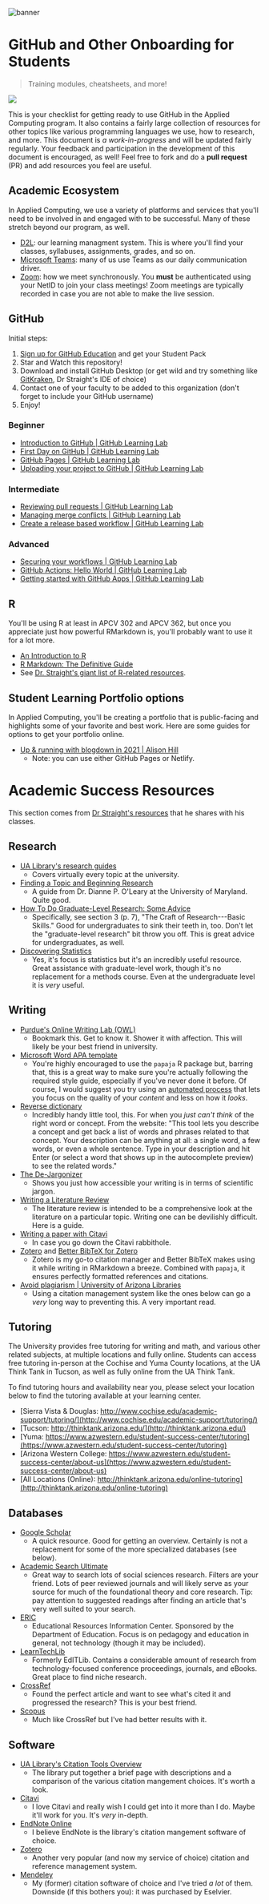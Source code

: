 ![banner](github_onboarding_banner.png)

# GitHub and Other Onboarding for Students
> Training modules, cheatsheets, and more!

![](https://img.shields.io/badge/Status-in%20progress-yellowgreen)

This is your checklist for getting ready to use GitHub in the Applied Computing program. It also contains a fairly large collection of resources for other topics like various programming languages we use, how to research, and more. This document is *a work-in-progress* and will be updated fairly regularly. Your feedback and participation in the development of this document is encouraged, as well! Feel free to fork and do a **pull request** (PR) and add resources you feel are useful.

## Academic Ecosystem

In Applied Computing, we use a variety of platforms and services that you'll need to be involved in and engaged with to be successful. Many of these stretch beyond our program, as well.

+ [D2L](https://d2l.arizona.edu): our learning managment system. This is where you'll find your classes, syllabuses, assignments, grades, and so on.
+ [Microsoft Teams](https://...): many of us use Teams as our daily communication driver.
+ [Zoom](https://arizona.zoom.us): how we meet synchronously. You **must** be authenticated using your NetID to join your class meetings! Zoom meetings are typically recorded in case you are not able to make the live session.

## GitHub

Initial steps:

1. [Sign up for GitHub Education](https://education.github.com/students) and get your Student Pack
2. Star and Watch this repository!
3. Download and install GitHub Desktop (or get wild and try something like [GitKraken](gitkraken.com), Dr Straight's IDE of choice)
4. Contact one of your faculty to be added to this organization (don't forget to include your GitHub username)
5. Enjoy!

### Beginner

+ [Introduction to GitHub | GitHub Learning Lab](https://lab.github.com/githubtraining/introduction-to-github)
+ [First Day on GitHub | GitHub Learning Lab](https://lab.github.com/githubtraining/first-day-on-github)
+ [GitHub Pages | GitHub Learning Lab](https://lab.github.com/githubtraining/github-pages)
+ [Uploading your project to GitHub | GitHub Learning Lab](https://lab.github.com/githubtraining/uploading-your-project-to-github)

### Intermediate

+ [Reviewing pull requests | GitHub Learning Lab](https://lab.github.com/githubtraining/reviewing-pull-requests)
+ [Managing merge conflicts | GitHub Learning Lab](https://lab.github.com/githubtraining/managing-merge-conflicts)
+ [Create a release based workflow | GitHub Learning Lab](https://lab.github.com/githubtraining/create-a-release-based-workflow)

### Advanced

+ [Securing your workflows | GitHub Learning Lab](https://lab.github.com/githubtraining/securing-your-workflows)
+ [GitHub Actions: Hello World | GitHub Learning Lab](https://lab.github.com/githubtraining/github-actions:-hello-world)
+ [Getting started with GitHub Apps | GitHub Learning Lab](https://lab.github.com/githubtraining/getting-started-with-github-apps)

## R

You'll be using R at least in APCV 302 and APCV 362, but once you appreciate just how powerful RMarkdown is, you'll probably want to use it for a lot more. 

+ [An Introduction to R](https://intro2r.com/)
+ [R Markdown: The Definitive Guide](https://bookdown.org/yihui/rmarkdown/)
+ See [Dr. Straight's giant list of R-related resources](https://github.com/ryanstraight/resources#r). 

## Student Learning Portfolio options

In Applied Computing, you'll be creating a portfolio that is public-facing and highlights some of your favorite and best work. Here are some guides for options to get your portfolio online.

+ [Up & running with blogdown in 2021 | Alison Hill](https://alison.rbind.io/blog/2020-12-new-year-new-blogdown/)
    + Note: you can use either GitHub Pages or Netlify.

# Academic Success Resources

This section comes from [Dr Straight's resources](https://github.com/ryanstraight) that he shares with his classes.

## Research

+ [UA Library's research guides](https://libguides.library.arizona.edu/)
    + Covers virtually every topic at the university.
+ [Finding a Topic and Beginning Research](https://www.cs.umd.edu/~oleary/gradstudy/node9.html)
    + A guide from Dr. Dianne P. O'Leary at the University of Maryland. Quite good.
+ [How To Do Graduate-Level Research: Some Advice](https://www.ece.rutgers.edu/~cps/assets/extras/HowToDoResearch_ANRG_WP02001.pdf)
    + Specifically, see section 3 (p. 7), "The Craft of Research---Basic Skills." Good for undergraduates to sink their teeth in, too. Don't let the "graduate-level research" bit throw you off. This is great advice for undergraduates, as well.
+ [Discovering Statistics](https://www.discoveringstatistics.com/)
    + Yes, it's focus is statistics but it's an incredibly useful resource. Great assistance with graduate-level work, though it's no replacement for a methods course. Even at the undergraduate level it is *very* useful.

## Writing

+ [Purdue's Online Writing Lab (OWL)](https://owl.purdue.edu/owl/research_and_citation/apa_style/apa_style_introduction.html)
    + Bookmark this. Get to know it. Shower it with affection. This will likely be your best friend in university.
+ [Microsoft Word APA template](https://drive.google.com/open?id=0B4hpwxw-Lsr4U2lWVG45TkdKSDQ)
    + You're highly encouraged to use the `papaja` R package but, barring that, this is a great way to make sure you're actually following the required style guide, especially if you've never done it before. Of course, I would suggest you try using an [automated process](https://www.chronicle.com/blogs/profhacker/using-rstudio-for-apa-style-and-more/65486) that lets you focus on the quality of your *content* and less on how it *looks*.
+ [Reverse dictionary](http://www.onelook.com/reverse-dictionary.shtml)
    + Incredibly handy little tool, this. For when you *just can't think* of the right word or concept. From the website: "This tool lets you describe a concept and get back a list of words and phrases related to that concept. Your description can be anything at all: a single word, a few words, or even a whole sentence. Type in your description and hit Enter (or select a word that shows up in the autocomplete preview) to see the related words."
+ [The De-Jargonizer](http://scienceandpublic.com/)
    + Shows you just how accessible your writing is in terms of scientific jargon.
+ [Writing a Literature Review](http://libguides.bc.edu/litreview/gettingstarted)
    + The literature review is intended to be a comprehensive look at the literature on a particular topic. Writing one can be devilishly difficult. Here is a guide.
+ [Writing a paper with Citavi](https://drive.google.com/open?id=0BwUSv3c2G0pAV1R0SkxFUDlnekE)
    + In case you go down the Citavi rabbithole.
+ [Zotero](https://www.zotero.org/) and [Better BibTeX for Zotero](https://retorque.re/zotero-better-bibtex/)
    + Zotero is my go-to citation manager and Better BibTeX makes using it while writing in RMarkdown a breeze. Combined with `papaja`, it ensures perfectly formatted references and citations.
+ [Avoid plagiarism | University of Arizona Libraries](https://new.library.arizona.edu/research/citing/plagiarism)
    + Using a citation management system like the ones below can go a *very* long way to preventing this. A very important read.

## Tutoring

The University provides free tutoring for writing and math, and various other related subjects, at multiple locations and fully online. Students can access free tutoring in-person at the Cochise and Yuma County locations, at the UA Think Tank in Tucson, as well as fully online from the UA Think Tank.

To find tutoring hours and availability near you, please select your location below to find the tutoring available at your learning center.

+ [Sierra Vista & Douglas: http://www.cochise.edu/academic-support/tutoring/](http://www.cochise.edu/academic-support/tutoring/)
+ [Tucson: http://thinktank.arizona.edu/](http://thinktank.arizona.edu/)
+ [Yuma: https://www.azwestern.edu/student-success-center/tutoring](https://www.azwestern.edu/student-success-center/tutoring)
+ [Arizona Western College: https://www.azwestern.edu/student-success-center/about-us](https://www.azwestern.edu/student-success-center/about-us)
+ [All Locations (Online): http://thinktank.arizona.edu/online-tutoring](http://thinktank.arizona.edu/online-tutoring)

## Databases

+ [Google Scholar](https://libguides.library.arizona.edu/googlescholar)
    + A quick resource. Good for getting an overview. Certainly is not a replacement for some of the more specialized databases (see below).
+ [Academic Search Ultimate](https://libguides.library.arizona.edu/academicsearchelite)
    + Great way to search lots of social sciences research. Filters are your friend. Lots of peer reviewed journals and will likely serve as your source for much of the foundational theory and core research. Tip: pay attention to suggested readings after finding an article that's very well suited to your search.
+ [ERIC](https://libguides.library.arizona.edu/eric_ebsco)
    + Educational Resources Information Center. Sponsored by the Department of Education. Focus is on pedagogy and education in general, not technology (though it may be included).
+ [LearnTechLib](https://libguides.library.arizona.edu/editlib)
    + Formerly EdITLib. Contains a considerable amount of research from technology-focused conference proceedings, journals, and eBooks. Great place to find niche research.
+ [CrossRef](http://www.crossref.org/)
    + Found the perfect article and want to see what's cited it and progressed the research? This is your best friend.
+ [Scopus](https://libguides.library.arizona.edu/scopus)
    + Much like CrossRef but I've had better results with it.

## Software

+ [UA Library's Citation Tools Overview](http://new.library.arizona.edu/research/citing/manage)
    + The library put together a brief page with descriptions and a comparison of the various citation mangement choices. It's worth a look.
+ [Citavi](https://www.citavi.com/en/individuals#academic)
    + I love Citavi and really wish I could get into it more than I do. Maybe it'll work for you. It's *very* in-depth.
+ [EndNote Online](http://libguides.library.arizona.edu/c.php?g=122873&p=802708)
    + I believe EndNote is the library's citation mangement software of choice. 
+ [Zotero](https://www.zotero.org/)
    + Another very popular (and now my service of choice) citation and reference management system.
+ [Mendeley](https://www.mendeley.com)
    + My (former) citation software of choice and I've tried *a lot* of them. Downside (if this bothers you): it was purchased by Eselvier.
